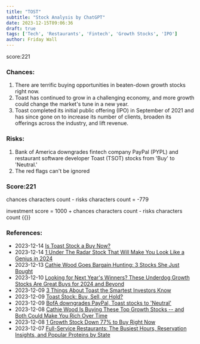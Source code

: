```yaml
---
title: "TOST"
subtitle: "Stock Analysis by ChatGPT"
date: 2023-12-15T09:06:36
draft: true
tags: ['Tech', 'Restaurants', 'Fintech', 'Growth Stocks', 'IPO']
author: Friday Wall
---
```


score:221
### Chances:
1. There are terrific buying opportunities in beaten-down growth stocks right now.
2. Toast has continued to grow in a challenging economy, and more growth could change the market's tune in a new year.
3. Toast completed its initial public offering (IPO) in September of 2021 and has since gone on to increase its number of clients, broaden its offerings across the industry, and lift revenue.
### Risks:
1. Bank of America downgrades fintech company PayPal (PYPL) and restaurant software developer Toast (TSOT) stocks from 'Buy' to 'Neutral.'
2. The red flags can't be ignored
### Score:221
chances characters count - risks characters count = -779

investment score = 1000 + chances characters count - risks characters count
{{<tradingview symbol="NYSE:TOST">}}
### References:
- 2023-12-14 [Is Toast Stock a Buy Now?](https://www.fool.com/investing/2023/12/14/is-toast-stock-a-buy-now/?source=eptyholnk0000202&utm_source=yahoo-host-full&utm_medium=feed&utm_campaign=article&.tsrc=rss)
- 2023-12-14 [1 Under The Radar Stock That Will Make You Look Like a Genius in 2024](https://www.fool.com/investing/2023/12/14/1-under-the-radar-stock-that-will-make-you-look/?source=eptyholnk0000202&utm_source=yahoo-host-full&utm_medium=feed&utm_campaign=article&.tsrc=rss)
- 2023-12-13 [Cathie Wood Goes Bargain Hunting: 3 Stocks She Just Bought](https://www.fool.com/investing/2023/12/12/cathie-wood-goes-bargain-hunting-3-stocks-she-just/?source=eptyholnk0000202&utm_source=yahoo-host&utm_medium=feed&utm_campaign=article&.tsrc=rss)
- 2023-12-10 [Looking for Next Year's Winners? These Underdog Growth Stocks Are Great Buys for 2024 and Beyond](https://finance.yahoo.com/m/4f6330bb-0972-36dd-80bc-369badbb14ec/looking-for-next-year%27s.html)
- 2023-12-09 [3 Things About Toast the Smartest Investors Know](https://finance.yahoo.com/m/825dd977-dc77-3f5b-8eca-36f6c825373e/3-things-about-toast-the.html)
- 2023-12-09 [Toast Stock: Buy, Sell, or Hold?](https://finance.yahoo.com/m/6e825c79-fd4d-3811-a785-717d2064ea0c/toast-stock%3A-buy%2C-sell%2C-or.html)
- 2023-12-09 [BofA downgrades PayPal, Toast stocks to 'Neutral'](https://finance.yahoo.com/video/bofa-downgrades-paypal-toast-stocks-223608460.html)
- 2023-12-08 [Cathie Wood Is Buying These Top Growth Stocks -- and Both Could Make You Rich Over Time](https://finance.yahoo.com/m/7b1dff89-6c17-339c-ba98-caa657b7e23f/cathie-wood-is-buying-these.html)
- 2023-12-08 [1 Growth Stock Down 77% to Buy Right Now](https://finance.yahoo.com/m/67ff315f-1d85-3a14-b483-b779d5f73300/1-growth-stock-down-77%25-to.html)
- 2023-12-07 [Full-Service Restaurants: The Busiest Hours, Reservation Insights, and Popular Proteins by State](https://finance.yahoo.com/news/full-restaurants-busiest-hours-reservation-130000588.html)


                
